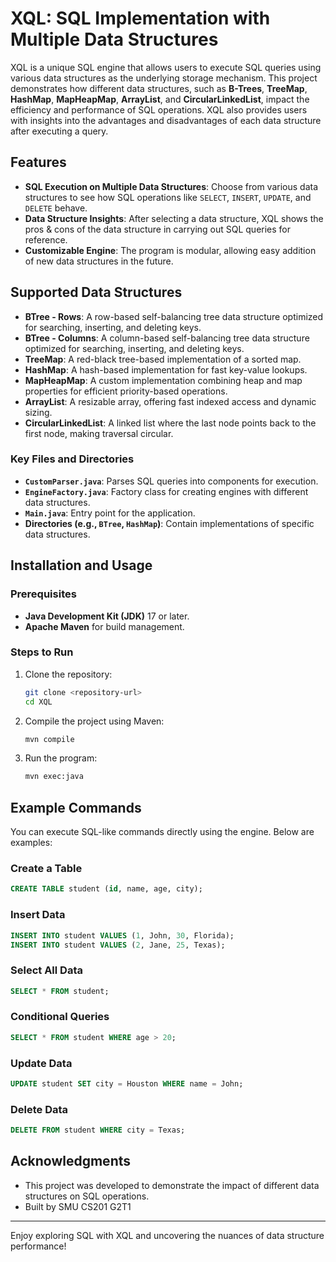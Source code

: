 # XQL: SQL Implementation with Multiple Data Structures

XQL is a unique SQL engine that allows users to execute SQL queries using various data structures as the underlying storage mechanism. This project demonstrates how different data structures, such as **B-Trees**, **TreeMap**, **HashMap**, **MapHeapMap**, **ArrayList**, and **CircularLinkedList**, impact the efficiency and performance of SQL operations. XQL also provides users with insights into the advantages and disadvantages of each data structure after executing a query.

## Features
- **SQL Execution on Multiple Data Structures**: Choose from various data structures to see how SQL operations like `SELECT`, `INSERT`, `UPDATE`, and `DELETE` behave.
- **Data Structure Insights**: After selecting a data structure, XQL shows the pros & cons of the data structure in carrying out SQL queries for reference. 
- **Customizable Engine**: The program is modular, allowing easy addition of new data structures in the future.

## Supported Data Structures
- **BTree - Rows**: A row-based self-balancing tree data structure optimized for searching, inserting, and deleting keys.
- **BTree - Columns**: A column-based self-balancing tree data structure optimized for searching, inserting, and deleting keys.
- **TreeMap**: A red-black tree-based implementation of a sorted map.
- **HashMap**: A hash-based implementation for fast key-value lookups.
- **MapHeapMap**: A custom implementation combining heap and map properties for efficient priority-based operations.
- **ArrayList**: A resizable array, offering fast indexed access and dynamic sizing.
- **CircularLinkedList**: A linked list where the last node points back to the first node, making traversal circular.

### Key Files and Directories
- **`CustomParser.java`**: Parses SQL queries into components for execution.
- **`EngineFactory.java`**: Factory class for creating engines with different data structures.
- **`Main.java`**: Entry point for the application.
- **Directories (e.g., `BTree`, `HashMap`)**: Contain implementations of specific data structures.

## Installation and Usage

### Prerequisites
- **Java Development Kit (JDK)** 17 or later.
- **Apache Maven** for build management.

### Steps to Run
1. Clone the repository:
   ```bash
   git clone <repository-url>
   cd XQL
   ```
2. Compile the project using Maven:
   ```bash
   mvn compile
   ```
3. Run the program:
   ```bash
   mvn exec:java
   ```

## Example Commands
You can execute SQL-like commands directly using the engine. Below are examples:

### Create a Table
```sql
CREATE TABLE student (id, name, age, city);
```

### Insert Data
```sql
INSERT INTO student VALUES (1, John, 30, Florida);
INSERT INTO student VALUES (2, Jane, 25, Texas);
```

### Select All Data
```sql
SELECT * FROM student;
```

### Conditional Queries
```sql
SELECT * FROM student WHERE age > 20;
```

### Update Data
```sql
UPDATE student SET city = Houston WHERE name = John;
```

### Delete Data
```sql
DELETE FROM student WHERE city = Texas;
```


## Acknowledgments
- This project was developed to demonstrate the impact of different data structures on SQL operations.
- Built by SMU CS201 G2T1

---

Enjoy exploring SQL with XQL and uncovering the nuances of data structure performance!

